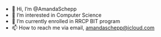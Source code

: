 - 👋 Hi, I’m @AmandaSchepp
- 👀 I’m interested in Computer Science
- 🌱 I’m currently enrolled in RRCP BIT program
- 📫 How to reach me via email, amandaschepp@icloud.com

<!---
AmandaSchepp/AmandaSchepp is a ✨ special ✨ repository because its `README.md` (this file) appears on your GitHub profile.
You can click the Preview link to take a look at your changes.
--->
